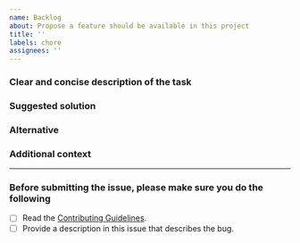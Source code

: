 ```yaml
---
name: Backlog
about: Propose a feature should be available in this project
title: ''
labels: chore
assignees: ''
---
```


### Clear and concise description of the task

<!--
  As a developer using this project I want [goal / wish] so that [benefit].

  If you intend to submit a PR for this issue, tell us in the description. Thanks!
-->

### Suggested solution

<!-- In module [xy] we could provide following implementation... -->

### Alternative

<!-- Clear and concise description of any alternative solutions or features you've considered. -->

### Additional context

<!-- Any other context or screenshots about the feature request here. -->

---

### Before submitting the issue, please make sure you do the following <!-- (put an "X" next to an item) -->

- [ ] Read the [Contributing Guidelines](https://github.com/creasico/.github/blob/master/CONTRIBUTING.md).
- [ ] Provide a description in this issue that describes the bug.
